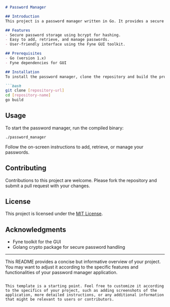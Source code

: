 ```markdown
# Password Manager

## Introduction
This project is a password manager written in Go. It provides a secure and convenient way to store and manage passwords for various services.

## Features
- Secure password storage using bcrypt for hashing.
- Easy to add, retrieve, and manage passwords.
- User-friendly interface using the Fyne GUI toolkit.

## Prerequisites
- Go (version 1.x)
- Fyne dependencies for GUI

## Installation
To install the password manager, clone the repository and build the project:

```bash
git clone [repository-url]
cd [repository-name]
go build
```

## Usage
To start the password manager, run the compiled binary:

```bash
./password_manager
```

Follow the on-screen instructions to add, retrieve, or manage your passwords.

## Contributing
Contributions to this project are welcome. Please fork the repository and submit a pull request with your changes.

## License
This project is licensed under the [MIT License](LICENSE).

## Acknowledgments
- Fyne toolkit for the GUI
- Golang crypto package for secure password handling

---

This README provides a concise but informative overview of your project. You may want to adjust it according to the specific features and functionalities of your password manager application.
```

This template is a starting point. Feel free to customize it according to the specifics of your project, such as adding screenshots of the application, more detailed instructions, or any additional information that might be relevant to users or contributors.